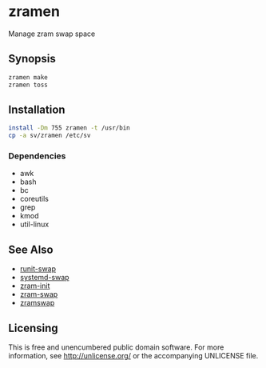 # zramen

Manage zram swap space

## Synopsis

```sh
zramen make
zramen toss
```

## Installation

```sh
install -Dm 755 zramen -t /usr/bin
cp -a sv/zramen /etc/sv
```

### Dependencies

- awk
- bash
- bc
- coreutils
- grep
- kmod
- util-linux

## See Also

- [runit-swap](https://github.com/thypon/runit-swap)
- [systemd-swap](https://github.com/Nefelim4ag/systemd-swap)
- [zram-init](https://github.com/vaeth/zram-init)
- [zram-swap](https://github.com/foundObjects/zram-swap)
- [zramswap](https://aur.archlinux.org/packages/zramswap/)

## Licensing

This is free and unencumbered public domain software. For more
information, see http://unlicense.org/ or the accompanying UNLICENSE file.
